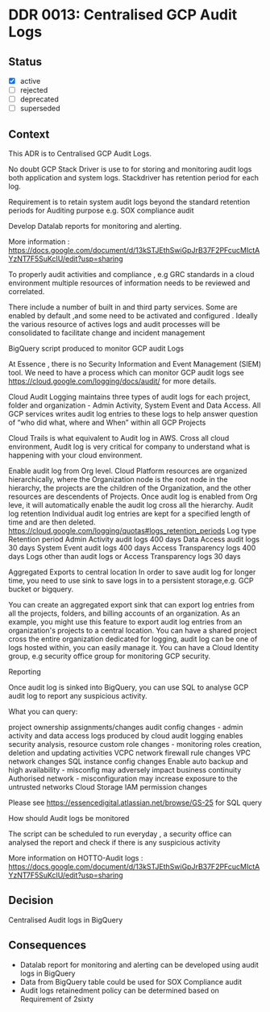 <!-- File format ddr/ddr-0000-project-keyword-YYYY-MM-DD.md -->

# DDR 0013: Centralised GCP Audit Logs

## Status

- [x] active
- [ ] rejected
- [ ] deprecated
- [ ] superseded

## Context

This ADR is to Centralised GCP Audit Logs. 

No doubt GCP Stack Driver is use to for storing and monitoring audit logs both application and system logs. Stackdriver has retention period for each log. 

Requirement is to retain system audit logs beyond the standard retention  periods 
for Auditing purpose e.g. SOX compliance audit 

Develop Datalab reports for monitoring and alerting.
 
More information : https://docs.google.com/document/d/13kSTJEthSwiGpJrB37F2PFcucMIctAYzNT7F5SuKcIU/edit?usp=sharing
 
To properly audit activities and compliance , e.g GRC standards in a cloud environment multiple resources of information needs to be reviewed and correlated. 

There include a number of built in and third party services. Some are enabled by default ,and some need to be activated and configured . Ideally the various resource of actives logs and audit processes will be consolidated to facilitate change and incident management  

BigQuery script produced to monitor GCP audit Logs

At Essence , there is no Security Information and Event Management (SIEM) tool. We need to have a process which can monitor GCP audit logs see https://cloud.google.com/logging/docs/audit/ for more details. 

Cloud Audit Logging maintains three types of audit logs for each project, folder and organization - Admin Activity, System Event and Data Access. All GCP services writes audit log entries to these logs to help answer question of “who did what, where and When” within all GCP Projects 

Cloud Trails is what equivalent to Audit log  in AWS. Cross all cloud environment, Audit log is very critical for company to understand what is happening with your cloud environment.

Enable audit log from Org level. 
Cloud Platform resources are organized hierarchically, where the Organization node is the root node in the hierarchy, the projects are the children of the Organization, and the other resources are descendents of Projects. Once audit log is enabled from Org leve, it will automatically enable the audit log cross all the hierarchy. 
 Audit log retention
Individual audit log entries are kept for a specified length of time and are then deleted. 
https://cloud.google.com/logging/quotas#logs_retention_periods
Log type
Retention period
Admin Activity audit logs
400 days
Data Access audit logs
30 days
System Event audit logs
400 days
Access Transparency logs
400 days
Logs other than audit logs or Access Transparency logs
30 days

Aggregated Exports to central location
In order to save audit log for longer time, you need to use sink to save logs in to a persistent storage,e.g. GCP bucket or bigquery. 

You can create an aggregated export sink that can export log entries from all the projects, folders, and billing accounts of an organization. As an example, you might use this feature to export audit log entries from an organization's projects to a central location. You can have a shared project cross the entire organization dedicated for logging, audit log can be one of logs hosted within, you can easily manage it. You can have a Cloud Identity group, e.g security office  group for monitoring GCP security. 

Reporting

Once audit log is sinked into  BigQuery, you can use SQL to analyse GCP audit log to report any suspicious activity.

What you can query: 

project ownership assignments/changes
audit config changes - admin activity and data access logs produced by cloud audit logging enables security analysis, resource
custom role changes - monitoring roles creation, deletion and updating activities
VCPC network firewall rule changes
VPC network changes
SQL instance config changes
Enable auto backup and high availability - misconfig may adversely impact business continuity
Authorised network - misconfiguration may increase exposure to the untrusted networks
Cloud Storage IAM permission changes

Please see https://essencedigital.atlassian.net/browse/GS-25 for SQL query 

How should Audit logs be monitored

The script can be scheduled to run everyday , a security office can analysed the report and check if there is any suspicious activity
 
More information on HOTTO-Audit logs : https://docs.google.com/document/d/13kSTJEthSwiGpJrB37F2PFcucMIctAYzNT7F5SuKcIU/edit?usp=sharing
## Decision
   Centralised Audit logs in BigQuery

## Consequences
   - Datalab report for monitoring and alerting can be developed using audit logs in BigQuery
   - Data from BigQuery table could be used for SOX Compliance audit
   - Audit logs retainedment policy can be determined based on Requirement of 2sixty
